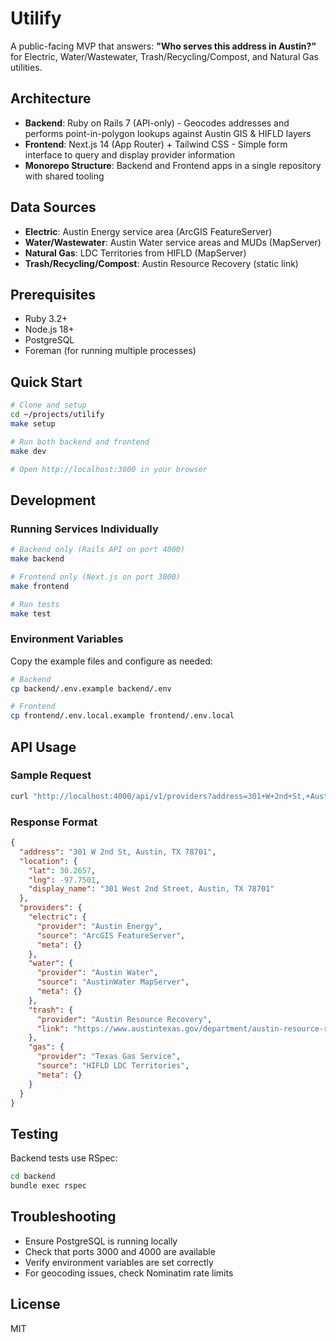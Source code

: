 # Utilify

A public-facing MVP that answers: **"Who serves this address in Austin?"** for Electric, Water/Wastewater, Trash/Recycling/Compost, and Natural Gas utilities.

## Architecture

- **Backend**: Ruby on Rails 7 (API-only) - Geocodes addresses and performs point-in-polygon lookups against Austin GIS & HIFLD layers
- **Frontend**: Next.js 14 (App Router) + Tailwind CSS - Simple form interface to query and display provider information
- **Monorepo Structure**: Backend and Frontend apps in a single repository with shared tooling

## Data Sources

- **Electric**: Austin Energy service area (ArcGIS FeatureServer)
- **Water/Wastewater**: Austin Water service areas and MUDs (MapServer)
- **Natural Gas**: LDC Territories from HIFLD (MapServer)
- **Trash/Recycling/Compost**: Austin Resource Recovery (static link)

## Prerequisites

- Ruby 3.2+
- Node.js 18+
- PostgreSQL
- Foreman (for running multiple processes)

## Quick Start

```bash
# Clone and setup
cd ~/projects/utilify
make setup

# Run both backend and frontend
make dev

# Open http://localhost:3000 in your browser
```

## Development

### Running Services Individually

```bash
# Backend only (Rails API on port 4000)
make backend

# Frontend only (Next.js on port 3000)
make frontend

# Run tests
make test
```

### Environment Variables

Copy the example files and configure as needed:

```bash
# Backend
cp backend/.env.example backend/.env

# Frontend
cp frontend/.env.local.example frontend/.env.local
```

## API Usage

### Sample Request

```bash
curl "http://localhost:4000/api/v1/providers?address=301+W+2nd+St,+Austin,+TX+78701"
```

### Response Format

```json
{
  "address": "301 W 2nd St, Austin, TX 78701",
  "location": {
    "lat": 30.2657,
    "lng": -97.7501,
    "display_name": "301 West 2nd Street, Austin, TX 78701"
  },
  "providers": {
    "electric": {
      "provider": "Austin Energy",
      "source": "ArcGIS FeatureServer",
      "meta": {}
    },
    "water": {
      "provider": "Austin Water",
      "source": "AustinWater MapServer",
      "meta": {}
    },
    "trash": {
      "provider": "Austin Resource Recovery",
      "link": "https://www.austintexas.gov/department/austin-resource-recovery-0"
    },
    "gas": {
      "provider": "Texas Gas Service",
      "source": "HIFLD LDC Territories",
      "meta": {}
    }
  }
}
```

## Testing

Backend tests use RSpec:

```bash
cd backend
bundle exec rspec
```

## Troubleshooting

- Ensure PostgreSQL is running locally
- Check that ports 3000 and 4000 are available
- Verify environment variables are set correctly
- For geocoding issues, check Nominatim rate limits

## License

MIT